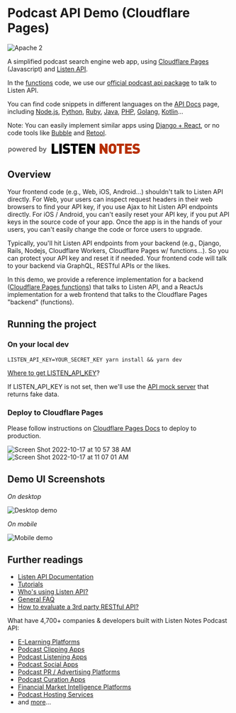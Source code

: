 # Podcast API Demo (Cloudflare Pages)

![Apache 2](https://img.shields.io/hexpm/l/plug.svg)

A simplified podcast search engine web app, using [Cloudflare Pages](https://pages.cloudflare.com/) (Javascript) and [Listen API](https://www.listennotes.com/api/).

In the [functions](https://developers.cloudflare.com/pages/platform/functions/) code, we use our [official podcast api package](https://github.com/ListenNotes/podcast-api-js) to talk to
Listen API.

You can find code snippets in different languages on the [API Docs](https://www.listennotes.com/api/docs/) page,
including [Node.js](https://github.com/ListenNotes/podcast-api-js),
[Python](https://github.com/ListenNotes/podcast-api-python),
[Ruby](https://github.com/ListenNotes/podcast-api-ruby),
[Java](https://github.com/ListenNotes/podcast-api-java),
[PHP](https://github.com/ListenNotes/podcast-api-php),
[Golang](https://github.com/ListenNotes/podcast-api-go),
[Kotlin](https://github.com/ListenNotes/podcast-api-kotlin)...

Note: You can easily implement similar apps using [Django + React](https://github.com/ListenNotes/ListenApiDemo), or no code tools like [Bubble](https://www.listennotes.com/integrations/bubble/) and [Retool](https://www.listennotes.com/integrations/retool/).

<a href="https://www.listennotes.com/api/"><img src="https://raw.githubusercontent.com/ListenNotes/ListenApiDemo/master/web/src/powered_by_listennotes.png" width="300" /></a>

## Overview

Your frontend code (e.g., Web, iOS, Android...) shouldn't talk to Listen API directly.
For Web, your users can inspect request headers in their web browsers to find your API key,
if you use Ajax to hit Listen API endpoints directly.
For iOS / Android, you can't easily reset your API key, if you put API keys in the source code of your app.
Once the app is in the hands of your users, you can't easily change the code or force users to upgrade.

Typically, you'll hit Listen API endpoints from your backend (e.g., Django, Rails, Nodejs, Cloudflare Workers, Cloudflare Pages w/ functions...).
So you can protect your API key and reset it if needed.
Your frontend code will talk to your backend via GraphQL, RESTful APIs or the likes.

In this demo, we provide a reference implementation for a backend ([Cloudflare Pages functions](https://developers.cloudflare.com/pages/platform/functions/)) that talks to Listen API,
and a ReactJs implementation for a web frontend that talks to the Cloudflare Pages "backend" (functions).

## Running the project

### On your local dev

```
LISTEN_API_KEY=YOUR_SECRET_KEY yarn install && yarn dev
```

[Where to get LISTEN_API_KEY](https://help.listennotes.com/en/articles/3416436-how-to-get-an-api-token-of-listen-notes-api)?


If LISTEN_API_KEY is not set, then we'll use the [API mock server](https://www.listennotes.help/article/48-how-to-test-the-podcast-api-without-an-api-key) that returns fake data.

### Deploy to Cloudflare Pages

Please follow instructions on [Cloudflare Pages Docs](https://developers.cloudflare.com/pages/get-started/) to deploy to production.

<img width="798" alt="Screen Shot 2022-10-17 at 10 57 38 AM" src="https://user-images.githubusercontent.com/1719237/196250398-7cfe685f-05e7-4e19-a16d-7935e8864c50.png">

<img width="804" alt="Screen Shot 2022-10-17 at 11 07 01 AM" src="https://user-images.githubusercontent.com/1719237/196250648-951fac58-c8ed-4e96-9849-c8b0f7b6297c.png">

## Demo UI Screenshots
*On desktop*

![Desktop demo](https://github.com/wenbinf/ListenApiDemo/blob/master/resources/desktop.png)

*On mobile*

<img src="https://github.com/wenbinf/ListenApiDemo/blob/master/resources/mobile.png" alt="Mobile demo" width="300">

## Further readings

* [Listen API Documentation](https://www.listennotes.com/api/docs/)
* [Tutorials](https://www.listennotes.com/api/tutorials/)
* [Who's using Listen API?](https://www.listennotes.com/api/apps/)
* [General FAQ](https://www.listennotes.com/api/faq/)
* [How to evaluate a 3rd party RESTful API?](https://www.listennotes.com/blog/how-to-evaluate-a-3rd-party-restful-api-47/)

What have 4,700+ companies & developers built with Listen Notes Podcast API:

*   [E-Learning Platforms](https://www.listennotes.com/use-cases/elearning-platforms/)
*   [Podcast Clipping Apps](https://www.listennotes.com/use-cases/podcast-clipping-apps/)
*   [Podcast Listening Apps](https://www.listennotes.com/use-cases/podcast-listening-apps/)
*   [Podcast Social Apps](https://www.listennotes.com/use-cases/podcast-social-apps/)
*   [Podcast PR / Advertising Platforms](https://www.listennotes.com/use-cases/podcast-pr-advertising-platforms/)
*   [Podcast Curation Apps](https://www.listennotes.com/use-cases/podcast-curation-apps/)
*   [Financial Market Intelligence Platforms](https://www.listennotes.com/use-cases/financial-market-intelligence-platforms/)
*   [Podcast Hosting Services](https://www.listennotes.com/use-cases/podcast-hosting-services/)
*   and [more](https://www.listennotes.com/api/apps/)...
